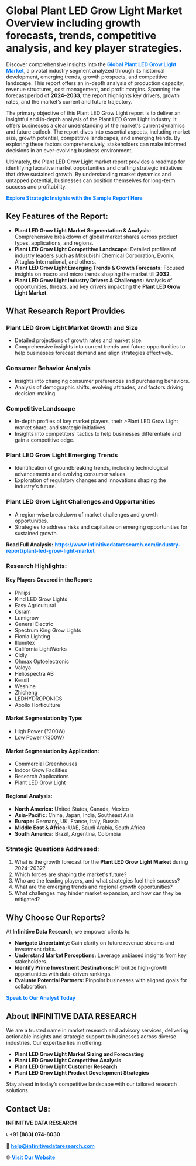 <h1>Global Plant LED Grow Light Market Overview including growth forecasts, trends, competitive analysis, and key player strategies.</h1>
<p>
Discover comprehensive insights into the 
<a href="https://www.infinitivedataresearch.com/industry-report/plant-led-grow-light-market" rel="dofollow" style="color: #007BFF; text-decoration: none;"><strong>Global Plant LED Grow Light Market</strong></a>, a pivotal industry segment analyzed through its historical development, emerging trends, growth prospects, and competitive landscape. This report offers an in-depth analysis of production capacity, revenue structures, cost management, and profit margins. Spanning the forecast period of <strong>2024–2033</strong>, the report highlights key drivers, growth rates, and the market’s current and future trajectory.
</p>
<p>
The primary objective of this Plant LED Grow Light report is to deliver an insightful and in-depth analysis of the Plant LED Grow Light industry. It offers businesses a clear understanding of the market's current dynamics and future outlook. The report dives into essential aspects, including market size, growth potential, competitive landscapes, and emerging trends. By exploring these factors comprehensively, stakeholders can make informed decisions in an ever-evolving business environment.
</p>
<p>
Ultimately, the Plant LED Grow Light market report provides a roadmap for identifying lucrative market opportunities and crafting strategic initiatives that drive sustained growth. By understanding market dynamics and untapped potential, businesses can position themselves for long-term success and profitability.
</p>
<p>
<a href="https://www.infinitivedataresearch.com/request-sample/reportId=103050" style="color: #007BFF; text-decoration: none;"><strong>Explore Strategic Insights with the Sample Report Here</strong></a>
</p>

<h2>Key Features of the Report:</h2>
<ul>
<li><strong>Plant LED Grow Light Market Segmentation & Analysis:</strong> Comprehensive breakdown of global market shares across product types, applications, and regions.</li>
<li><strong>Plant LED Grow Light Competitive Landscape:</strong> Detailed profiles of industry leaders such as Mitsubishi Chemical Corporation, Evonik, Altuglas International, and others.</li>
<li><strong>Plant LED Grow Light Emerging Trends & Growth Forecasts:</strong> Focused insights on macro and micro trends shaping the market till <strong>2032</strong>.</li>
<li><strong>Plant LED Grow Light Industry Drivers & Challenges:</strong> Analysis of opportunities, threats, and key drivers impacting the <strong>Plant LED Grow Light Market</strong>.</li>
</ul>

<h2>What Research Report Provides</h2>
<h3>Plant LED Grow Light Market Growth and Size</h3>
<ul>
<li>Detailed projections of growth rates and market size.</li>
<li>Comprehensive insights into current trends and future opportunities to help businesses forecast demand and align strategies effectively.</li>
</ul>

<h3>Consumer Behavior Analysis</h3>
<ul>
<li>Insights into changing consumer preferences and purchasing behaviors.</li>
<li>Analysis of demographic shifts, evolving attitudes, and factors driving decision-making.</li>
</ul>

<h3>Competitive Landscape</h3>
<ul>
<li>In-depth profiles of key market players, their >Plant LED Grow Light market share, and strategic initiatives.</li>
<li>Insights into competitors' tactics to help businesses differentiate and gain a competitive edge.</li>
</ul>

<h3>Plant LED Grow Light Emerging Trends</h3>
<ul>
<li>Identification of groundbreaking trends, including technological advancements and evolving consumer values.</li>
<li>Exploration of regulatory changes and innovations shaping the industry's future.</li>
</ul>

<h3>Plant LED Grow Light Challenges and Opportunities</h3>
<ul>
<li>A region-wise breakdown of market challenges and growth opportunities.</li>
<li>Strategies to address risks and capitalize on emerging opportunities for sustained growth.</li>
</ul>
<p><strong>Read Full Analysis:</strong> <a href="https://www.infinitivedataresearch.com/industry-report/plant-led-grow-light-market" rel="dofollow" style="color: #007BFF; text-decoration: none;"><strong>https://www.infinitivedataresearch.com/industry-report/plant-led-grow-light-market</strong></a></p>
<h3>Research Highlights:</h3>
<h4>Key Players Covered in the Report:</h4>
<ul><li>Philips</li><li>Kind LED Grow Lights</li><li>Easy Agricultural</li><li>Osram</li><li>Lumigrow</li><li>General Electric</li><li>Spectrum King Grow Lights</li><li>Fionia Lighting</li><li>Illumitex</li><li>California LightWorks</li><li>Cidly</li><li>Ohmax Optoelectronic</li><li>Valoya</li><li>Heliospectra AB</li><li>Kessil</li><li>Weshine</li><li>Zhicheng</li><li>LEDHYDROPONICS</li><li>Apollo Horticulture</li></ul>
<h4>Market Segmentation by Type:</h4>
<ul><li>High Power (?300W)</li><li>Low Power (?300W)</li></ul>
<h4>Market Segmentation by Application:</h4>
<ul><li>Commercial Greenhouses</li><li>Indoor Grow Facilities</li><li>Research Applications</li><li>Plant LED Grow Light</li></ul>

<h4>Regional Analysis:</h4>
<ul>
<li><strong>North America:</strong> United States, Canada, Mexico</li>
<li><strong>Asia-Pacific:</strong> China, Japan, India, Southeast Asia</li>
<li><strong>Europe:</strong> Germany, UK, France, Italy, Russia</li>
<li><strong>Middle East & Africa:</strong> UAE, Saudi Arabia, South Africa</li>
<li><strong>South America:</strong> Brazil, Argentina, Colombia</li>
</ul>

<h3>Strategic Questions Addressed:</h3>
<ol>
<li>What is the growth forecast for the <strong>Plant LED Grow Light Market</strong> during 2024–2032?</li>
<li>Which forces are shaping the market's future?</li>
<li>Who are the leading players, and what strategies fuel their success?</li>
<li>What are the emerging trends and regional growth opportunities?</li>
<li>What challenges may hinder market expansion, and how can they be mitigated?</li>
</ol>

<h2>Why Choose Our Reports?</h2>
<p>At <strong>Infinitive Data Research</strong>, we empower clients to:</p>
<ul>
<li><strong>Navigate Uncertainty:</strong> Gain clarity on future revenue streams and investment risks.</li>
<li><strong>Understand Market Perceptions:</strong> Leverage unbiased insights from key stakeholders.</li>
<li><strong>Identify Prime Investment Destinations:</strong> Prioritize high-growth opportunities with data-driven rankings.</li>
<li><strong>Evaluate Potential Partners:</strong> Pinpoint businesses with aligned goals for collaboration.</li>
</ul>
<p><a href="https://www.infinitivedataresearch.com/industry-report/plant-led-grow-light-market" rel="dofollow" style="color: #007BFF; text-decoration: none;"><strong>Speak to Our Analyst Today</strong></a></p>

<h2>About INFINITIVE DATA RESEARCH</h2>
<p>We are a trusted name in market research and advisory services, delivering actionable insights and strategic support to businesses across diverse industries. Our expertise lies in offering:</p>
<ul>
<li><strong>Plant LED Grow Light Market Sizing and Forecasting</strong></li>
<li><strong>Plant LED Grow Light Competitive Analysis</strong></li>
<li><strong>Plant LED Grow Light Customer Research</strong></li>
<li><strong>Plant LED Grow Light Product Development Strategies</strong></li>
</ul>
<p>Stay ahead in today’s competitive landscape with our tailored research solutions.</p>

<h2>Contact Us:</h2>
<p><strong>INFINITIVE DATA RESEARCH</strong></p>
<p>📞 <strong>+91 (883) 074-8030</strong></p>
<p>📧 <strong><a href="mailto:help@infinitivedataresearch.com" style="color: #007BFF;">help@infinitivedataresearch.com</a></strong></p>
<p>🌐 <strong><a href="https://www.infinitivedataresearch.com" rel="dofollow" style="color: #007BFF;">Visit Our Website</a></strong></p>